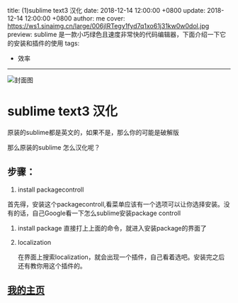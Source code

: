 title: (1)sublime text3 汉化
date: 2018-12-14 12:00:00 +0800
update: 2018-12-14 12:00:00 +0800
author: me
cover: https://ws1.sinaimg.cn/large/006jIRTegy1fyd7q1xo61j31kw0w0dol.jpg
preview:  sublime 是一款小巧绿色且速度非常快的代码编辑器，下面介绍一下它的安装和插件的使用
tags:

  - 效率

---

![封面图](https://ws1.sinaimg.cn/large/006jIRTegy1fyd7q1xo61j31kw0w0dol.jpg)

# sublime text3 汉化

原装的sublime都是英文的，如果不是，那么你的可能是破解版

那么原装的sublime 怎么汉化呢？

## 步骤：

1. install packagecontroll

首先得，安装这个packagecontroll,看菜单应该有一个选项可以让你选择安装。没有的话，自己Google看一下怎么sublime安装package controll

1. install package 
   直接打上上面的命令，就进入安装package的界面了 

2. localization

   在界面上搜索localization，就会出现一个插件，自己看着选吧。安装完之后还有教你用这个插件的。

## [我的主页](https://suveng.github.io/blog/)